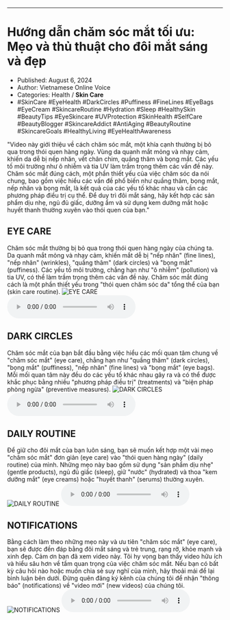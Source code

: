 
---

# Hướng dẫn chăm sóc mắt tối ưu: Mẹo và thủ thuật cho đôi mắt sáng và đẹp

- Published: August 6, 2024
- Author: Vietnamese Online Voice
- Categories: Health / **Skin Care**
- #SkinCare #EyeHealth #DarkCircles #Puffiness #FineLines #EyeBags #EyeCream #SkincareRoutine #Hydration #Sleep #HealthySkin #BeautyTips #EyeSkincare #UVProtection #SkinHealth #SelfCare #BeautyBlogger #SkincareAddict #AntiAging #BeautyRoutine #SkincareGoals #HealthyLiving #EyeHealthAwareness

"Video này giới thiệu về cách chăm sóc mắt, một khía cạnh thường bị bỏ qua trong thói quen hàng ngày. Vùng da quanh mắt mỏng và nhạy cảm, khiến da dễ bị nếp nhăn, vết chân chim, quầng thâm và bọng mắt. Các yếu tố môi trường như ô nhiễm và tia UV làm trầm trọng thêm các vấn đề này. Chăm sóc mắt đúng cách, một phần thiết yếu của việc chăm sóc da nói chung, bao gồm việc hiểu các vấn đề phổ biến như quầng thâm, bọng mắt, nếp nhăn và bọng mắt, là kết quả của các yếu tố khác nhau và cần các phương pháp điều trị cụ thể. Để duy trì đôi mắt sáng, hãy kết hợp các sản phẩm dịu nhẹ, ngủ đủ giấc, dưỡng ẩm và sử dụng kem dưỡng mắt hoặc huyết thanh thường xuyên vào thói quen của bạn."


## EYE CARE

Chăm sóc mắt thường bị bỏ qua trong thói quen hàng ngày của chúng ta. Da quanh mắt mỏng và nhạy cảm, khiến mắt dễ bị "nếp nhăn" (fine lines), "nếp nhăn" (wrinkles), "quầng thâm" (dark circles) và "bọng mắt" (puffiness). Các yếu tố môi trường, chẳng hạn như "ô nhiễm" (pollution) và tia UV, có thể làm trầm trọng thêm các vấn đề này. Chăm sóc mắt đúng cách là một phần thiết yếu trong "thói quen chăm sóc da" tổng thể của bạn (skin care routine).
![EYE CARE](https://http-archiver-apis-production-80.schnworks.com/storage/images/transitions/2024-08-06/transition--9334516883-Montserrat-Bold-004895.jpg)
<audio controls>
    <source src="https://http-archiver-apis-production-80.schnworks.com/storage/storage/audio/file-14547356473.mp3" type="audio/mpeg">
</audio>



## DARK CIRCLES

Chăm sóc mắt của bạn bắt đầu bằng việc hiểu các mối quan tâm chung về "chăm sóc mắt" (eye care), chẳng hạn như "quầng thâm" (dark circles), "bọng mắt" (puffiness), "nếp nhăn" (fine lines) và "bọng mắt" (eye bags). Mỗi mối quan tâm này đều do các yếu tố khác nhau gây ra và có thể được khắc phục bằng nhiều "phương pháp điều trị" (treatments) và "biện pháp phòng ngừa" (preventive measures).
![DARK CIRCLES](https://http-archiver-apis-production-80.schnworks.com/storage/images/transitions/2024-08-06/transition--4839070211-Montserrat-Medium-4A148C.jpg)
<audio controls>
    <source src="https://http-archiver-apis-production-80.schnworks.com/storage/storage/audio/file-35857833645.mp3" type="audio/mpeg">
</audio>



## DAILY ROUTINE

Để giữ cho đôi mắt của bạn luôn sáng, bạn sẽ muốn kết hợp một vài mẹo "chăm sóc mắt" đơn giản (eye care) vào "thói quen hàng ngày" (daily routine) của mình. Những mẹo này bao gồm sử dụng "sản phẩm dịu nhẹ" (gentle products), ngủ đủ giấc (sleep), giữ "nước" (hydrated) và thoa "kem dưỡng mắt" (eye creams) hoặc "huyết thanh" (serums) thường xuyên.
![DAILY ROUTINE](https://http-archiver-apis-production-80.schnworks.com/storage/images/transitions/2024-08-06/transition--3070160476-Montserrat-Bold-9C27B0.jpg)
<audio controls>
    <source src="https://http-archiver-apis-production-80.schnworks.com/storage/storage/audio/file-18084614037.mp3" type="audio/mpeg">
</audio>



## NOTIFICATIONS

Bằng cách làm theo những mẹo này và ưu tiên "chăm sóc mắt" (eye care), bạn sẽ được đền đáp bằng đôi mắt sáng và trẻ trung, rạng rỡ, khỏe mạnh và xinh đẹp. Cảm ơn bạn đã xem video này. Tôi hy vọng bạn thấy video hữu ích và hiểu sâu hơn về tầm quan trọng của việc chăm sóc mắt. Nếu bạn có bất kỳ câu hỏi nào hoặc muốn chia sẻ suy nghĩ của mình, hãy thoải mái để lại bình luận bên dưới. Đừng quên đăng ký kênh của chúng tôi để nhận "thông báo" (notifications) về "video mới" (new videos) của chúng tôi.
![NOTIFICATIONS](https://http-archiver-apis-production-80.schnworks.com/storage/images/transitions/2024-08-06/transition-5777934839-Montserrat-SemiBold-880E4F.jpg)
<audio controls>
    <source src="https://http-archiver-apis-production-80.schnworks.com/storage/storage/audio/file-14019752625.mp3" type="audio/mpeg">
</audio>

